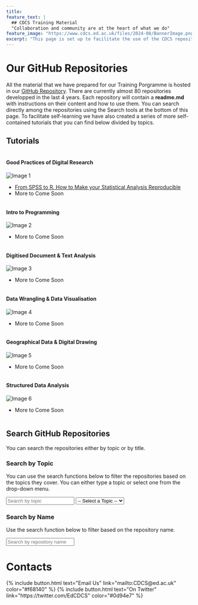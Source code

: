 ```yaml
---
title:
feature_text: |
  ## CDCS Training Material
  "Collaboration and community are at the heart of what we do"
feature_image: "https://www.cdcs.ed.ac.uk/files/2024-08/BannerImage.png"
excerpt: "This page is set up to facilitate the use of the CDCS repositories."
---
```

<html>
<head>
    <title>Repository Search</title>
    <script src="https://cdnjs.cloudflare.com/ajax/libs/lunr.js/2.3.8/lunr.min.js"></script>
    <meta name="viewport" content="width=device-width, initial-scale=1">
</head>
<body>
    <h1>Our GitHub Repositories</h1>
    <p>All the material that we have prepared for our Training Porgramme is hosted in our <a href="https://github.com/DCS-training">GitHub Repository</a>. There are currently almost 80 repositories developped in the last 4 years. Each repository will contain a <strong>readme.md</strong> with instructions on their content and how to use them. You can search directly among the repositories using the Search tools at the bottom of this page. To facilitate self-learning we have also created a series of more self-contained tutorials that you can find below divided by topics.</p>
    <h2>Tutorials</h2>
        <div class="row">
        <div class="column">
        <h4>Good Practices of Digital Research</h4>
        <img src="https://www.cdcs.ed.ac.uk/files/2023-10/Group%20in%20workshop.png" alt="Image 1">
        <ul>
           <li><a href="Tutorials/SPSSTutorial.html">From SPSS to R. How to Make your Statistical Analysis Reproducible</a></li>
           <li>More to Come Soon</li>
        </ul>
        </div>
        <div class="column">
        <h4>Intro to Programming</h4>
        <img src="https://www.cdcs.ed.ac.uk/files/2023-09/MicrosoftTeams-image%20%2810%29.png" alt="Image 2">
        <ul>
           <li>More to Come Soon</li>
        </ul>
        </div>
        <div class="column">
        <h4>Digitised Document & Text Analysis</h4>
        <img src="https://www.cdcs.ed.ac.uk/files/2023-09/Recordings.png" alt="Image 3">
         <ul>
           <li>More to Come Soon</li>
        </ul>
        </div>
        </div>
        <div class="row">
        <div class="column">
        <h4>Data Wrangling & Data Visualisation</h4>
        <img src="https://www.cdcs.ed.ac.uk/files/2023-09/weaving%20black%20and%20white.png" alt="Image 4">
         <ul>
           <li>More to Come Soon</li>
        </ul>
        </div>
        <div class="column">
        <h4>Geographical Data & Digital Drawing </h4>
        <img src="https://www.cdcs.ed.ac.uk/files/2023-09/Atlas%20Black%20and%20white.png" alt="Image 5">
         <ul>
           <li>More to Come Soon</li>
        </ul>
        </div>
        <div class="column">
        <h4>Structured Data Analysis</h4>
        <img src="https://www.cdcs.ed.ac.uk/files/2023-09/Typewriter%20black%20and%20white.png" alt="Image 6">
         <ul>
           <li>More to Come Soon</li>
        </ul>
        </div>
        </div>
    <h2>Search GitHub Repositories</h2>
    <p>
    You can search the repositories either by topic or by title. 
    </p>
    <!-- Search by Topic -->
    <h3>Search by Topic</h3>
    <p>
    You can use the search functions below to filter the repositories based on the topics they cover.
    You can either type a topic or select one from the drop-down menu.
    </p>
    <div>
        <input type="text" id="search-topic-input" placeholder="Search by topic">
        <select id="topic-select">
            <option value="">-- Select a Topic --</option>
        </select>
    </div>
    <!-- Search by Name -->
    <h3>Search by Name</h3>
    <p>
    Use the search function below to filter based on the repository name.
    </p>
    <div>
        <input type="text" id="search-name-input" placeholder="Search by repository name">
    </div>
    <ul id="repo-list"></ul>
    <h1> Contacts </h1>
    <p>
     {% include button.html text="Email Us" link="mailto:CDCS@ed.ac.uk" color="#f68140" %} 
     {% include button.html text="On Twitter" link="https://twitter.com/EdCDCS" color="#0d94e7" %} 
    </p>
    <script>
    const repos = {{ site.data.repos | jsonify }};
    console.log('Fetched repositories:', repos);
    function createIndex(repos, field) {
        return lunr(function () {
            this.ref('name');
            this.field('name');
            this.field(field);
            repos.forEach(repo => {
                const data = {
                    'name': repo.name,
                    'id': repo.name
                };
                data[field] = repo[field].join ? repo[field].join(' ') : repo[field];
                this.add(data);
            });
        });
    }
    function populateTopicSelect(repos) {
        const topicSelect = document.getElementById('topic-select');
        const uniqueTopics = new Set();
        // Collect unique topics
        repos.forEach(repo => {
            repo.topics.forEach(topic => uniqueTopics.add(topic));
        });
        // Convert Set to array and sort alphabetically
        const sortedTopics = Array.from(uniqueTopics).sort();
        console.log('Sorted topics:', sortedTopics);
        // Clear previous options
        topicSelect.innerHTML = '<option value="">-- Select a Topic --</option>';
        // Add sorted topics to the dropdown
        sortedTopics.forEach(topic => {
            const option = document.createElement('option');
            option.value = topic;
            option.textContent = topic;
            topicSelect.appendChild(option);
        });
    }
    function searchRepos(query, index, repos, field, exactMatch = false) {
        const results = index.search(query);
        const repoList = document.getElementById('repo-list');
        repoList.innerHTML = '';
        results.forEach(result => {
            const repo = repos.find(r => r.name === result.ref);
            if (repo) {
                const fieldValue = repo[field];
                const matchesExact = exactMatch ? fieldValue.includes(query) : true;
                if (!field || matchesExact) {
                    const li = document.createElement('li');
                    li.innerHTML = `<a href="${repo.url}">${repo.name}</a>`;
                    repoList.appendChild(li);
                }
            }
        });
        if (results.length === 0 || repoList.innerHTML === '') {
            repoList.innerHTML = '<li>No results found</li>';
        }
    }
    function initialize() {
        if (repos) {
            const topicIndex = createIndex(repos, 'topics');
            const nameIndex = createIndex(repos, 'name');
            populateTopicSelect(repos);
            // Flexible search for topics when typing
            document.getElementById('search-topic-input').addEventListener('input', function () {
                const query = this.value.trim();
                searchRepos(query, topicIndex, repos, 'topics');  // flexible matching
            });
            // Exact search for topics when selecting from the dropdown
            document.getElementById('topic-select').addEventListener('change', function () {
                const query = this.value.trim();
                searchRepos(query, topicIndex, repos, 'topics', true);  // exact matching
            });
            // Flexible search for repository names
            document.getElementById('search-name-input').addEventListener('input', function () {
                const query = this.value.trim();
                searchRepos(query, nameIndex, repos, 'name');  // flexible matching
            });
        }
    }
    initialize();
</script>
</body>
</html>

